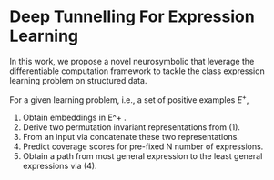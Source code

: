 # Deep Tunnelling For Expression Learning 

In this work, we propose a novel neurosymbolic that leverage the differentiable computation framework to
tackle the class expression learning problem on structured data.


For a given learning problem, i.e., a set of positive examples $E^+$, 
1. Obtain embeddings in E^+ .
2. Derive two permutation invariant representations from (1).
3. From an input via concatenate these two representations.
4. Predict coverage scores for pre-fixed N number of expressions.
5. Obtain a path from most general expression to the least general expressions via (4).


